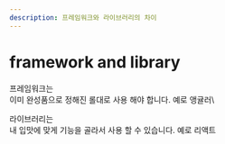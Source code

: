 ```yaml
---
description: 프레임워크와 라이브러리의 차이
---
```


# framework and library

프레임워크는 \
이미 완성품으로 정해진 롤대로 사용 해야 합니다. 예로 앵귤러\


라이브러리는 \
내 입맛에 맞게 기능을 골라서 사용 할 수 있습니다. 예로 리액트&#x20;
